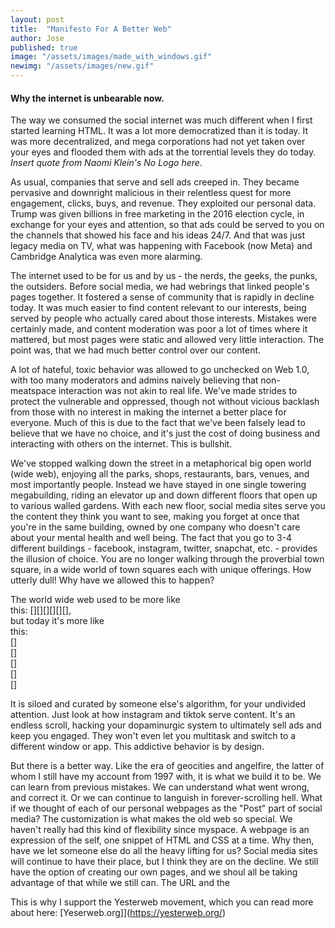 ```yaml
---
layout: post
title:  "Manifesto For A Better Web"
author: Jose
published: true
image: "/assets/images/made_with_windows.gif"
newimg: "/assets/images/new.gif"
---
```


#### Why the internet is unbearable now.

The way we consumed the social internet was much different when I first started learning HTML. It was a lot more democratized than it is today. It was more decentralized, and mega corporations had not yet taken over your eyes and flooded them with ads at the torrential levels they do today. *Insert quote from Naomi Klein's No Logo here*.   

As usual, companies that serve and sell ads creeped in. They became pervasive and downright malicious in their relentless quest for more engagement, clicks, buys, and revenue. They exploited our personal data. Trump was given billions in free marketing in the 2016 election cycle, in exchange for your eyes and attention, so that ads could be served to you on the channels that showed his face and his ideas 24/7. And that was just legacy media on TV, what was happening with Facebook (now Meta) and Cambridge Analytica was even more alarming. 

The internet used to be for us and by us - the nerds, the geeks, the punks, the outsiders. Before social media, we had webrings that linked people's pages together. It fostered a sense of community that is rapidly in decline today. It was much easier to find content relevant to our interests, being served by people who actually cared about those interests. Mistakes were certainly made, and content moderation was poor a lot of times where it mattered, but most pages were static and allowed very little interaction. The point was, that we had much better control over our content.

A lot of hateful, toxic behavior was allowed to go unchecked on Web 1.0, with too many moderators and admins naively believing that non-meatspace interaction was not akin to real life. We've made strides to protect the vulnerable and oppressed, though not without vicious backlash from those with no interest in making the internet a better place for everyone. Much of this is due to the fact that we've been falsely lead to believe that we have no choice, and it's just the cost of doing business and interacting with others on the internet. This is bullshit.

We've stopped walking down the street in a metaphorical big open world (wide web), enjoying all the parks, shops, restaurants, bars, venues, and most importantly people. Instead we have stayed in one single towering megabuilding, riding an elevator up and down different floors that open up to various walled gardens. With each new floor, social media sites serve you the content they think you want to see, making you forget at once that you're in the same building, owned by one company who doesn't care about your mental health and well being. The fact that you go to 3-4 different buildings - facebook, instagram, twitter, snapchat, etc. - provides the illusion of choice. You are no longer walking through the proverbial town square, in a wide world of town squares each with unique offerings. How utterly dull! Why have we allowed this to happen?

The world wide web used to be more like     
this: [][][][][][],   
but today it's more like  
this: <br>
[]  
[]  
[]  
[]  
[]  
  
It is siloed and curated by someone else's algorithm, for your undivided attention. Just look at how instagram and tiktok serve content. It's an endless scroll, hacking your dopaminurgic system to ultimately sell ads and keep you engaged. They won't even let you multitask and switch to a different window or app. This addictive behavior is by design. 

But there is a better way. Like the era of geocities and angelfire, the latter of whom I still have my account from 1997 with, it is what we build it to be. We can learn from previous mistakes. We can understand what went wrong, and correct it. Or we can continue to languish in forever-scrolling hell. What if we thought of each of our personal webpages as the "Post" part of social media? The customization is what makes the old web so special. We haven't really had this kind of flexibility since myspace. A webpage is an expression of the self, one snippet of HTML and CSS at a time. Why then, have we let someone else do all the heavy lifting for us? Social media sites will continue to have their place, but I think they are on the decline. We still have the option of creating our own pages, and we shoul all be taking advantage of that while we still can. The URL and the 

This is why I support the Yesterweb movement, which you can read more about here: [Yeserweb.org]](https://yesterweb.org/)